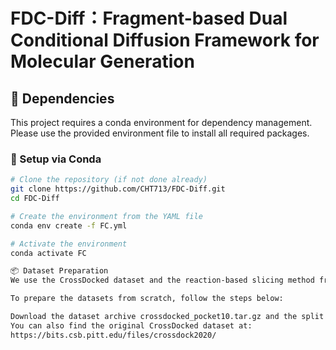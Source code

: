 # FDC-Diff：Fragment-based Dual Conditional Diffusion Framework for Molecular Generation

## 🧩 Dependencies

This project requires a conda environment for dependency management.  
Please use the provided environment file to install all required packages.

### 🔧 Setup via Conda

```bash
# Clone the repository (if not done already)
git clone https://github.com/CHT713/FDC-Diff.git
cd FDC-Diff

# Create the environment from the YAML file
conda env create -f FC.yml

# Activate the environment
conda activate FC

📦 Dataset Preparation
We use the CrossDocked dataset and the reaction-based slicing method from LibINVENT to construct single and multi R-group datasets.

To prepare the datasets from scratch, follow the steps below:

Download the dataset archive crossdocked_pocket10.tar.gz and the split file split_by_name.pt.
You can also find the original CrossDocked dataset at:
https://bits.csb.pitt.edu/files/crossdock2020/
